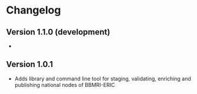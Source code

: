 # Changelog

## Version 1.1.0 (development)

-

## Version 1.0.1

- Adds library and command line tool for staging, validating, enriching and publishing national nodes of BBMRI-ERIC
